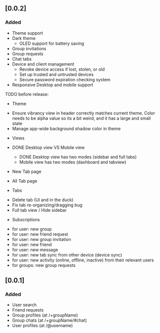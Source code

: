 ## [0.0.2]

### Added

* Theme support
* Dark theme
  * OLED support for battery saving
* Group invitations
* Group requests
* Chat tabs
* Device and client management
  * Revoke device access if lost, stolen, or old
  * Set up trusted and untrusted devices
  * Secure password expiration checking system
* Responsive Desktop and mobile support

TODO before release:

* Theme

- Ensure vibrancy view in header correctly matches current theme. Color needs to be alpha value so its a bit weird, and it has a large and small state
- Manage app-wide background shadow color in theme

* Views

- DONE Desktop view VS Mobile view

  * DONE Desktop view has two modes (sidebar and full tabs)
  * Mobile view has two modes (dashboard and tabview)

- New Tab page

- All Tab page

* Tabs

- Delete tab (UI and in the duck)
- Fix tab re-organizing/dragging bug
- Full tab view / Hide sidebar

* Subscriptions

- for user: new group
- for user: new friend request
- for user: new group invitation
- for user: new friend
- for user: new message
- for user: new tab sync from other device (device sync)
- for user: new activity (online, offline, inactive) from their relevant users
- for groups: new group requests

## [0.0.1]

### Added

* User search
* Friend requests
* Group profiles (at /+groupName)
* Group chats (at /+groupName/#chat)
* User profiles (at /@username)
